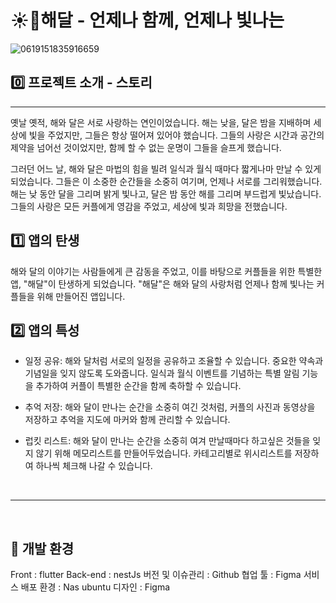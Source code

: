 # ☀️🌙해달 - 언제나 함께, 언제나 빛나는


![0619151835916659](https://github.com/eastZoo/haedal/assets/67012957/18e8a29d-89d6-431b-b335-91a0ee83a6c2)

## 0️⃣ 프로젝트 소개 - 스토리
___
옛날 옛적, 해와 달은 서로 사랑하는 연인이었습니다. 해는 낮을, 달은 밤을 지배하며 세상에 빛을 주었지만, 그들은 항상 떨어져 있어야 했습니다. 그들의 사랑은 시간과 공간의 제약을 넘어선 것이었지만, 함께 할 수 없는 운명이 그들을 슬프게 했습니다.

그러던 어느 날, 해와 달은 마법의 힘을 빌려 일식과 월식 때마다 짧게나마 만날 수 있게 되었습니다. 그들은 이 소중한 순간들을 소중히 여기며, 언제나 서로를 그리워했습니다. 해는 낮 동안 달을 그리며 밝게 빛나고, 달은 밤 동안 해를 그리며 부드럽게 빛났습니다. 그들의 사랑은 모든 커플에게 영감을 주었고, 세상에 빛과 희망을 전했습니다.

## 1️⃣ 앱의 탄생
해와 달의 이야기는 사람들에게 큰 감동을 주었고, 이를 바탕으로 커플들을 위한 특별한 앱, "해달"이 탄생하게 되었습니다. "해달"은 해와 달의 사랑처럼 언제나 함께 빛나는 커플들을 위해 만들어진 앱입니다.

## 2️⃣ 앱의 특성

- 일정 공유:
해와 달처럼 서로의 일정을 공유하고 조율할 수 있습니다. 중요한 약속과 기념일을 잊지 않도록 도와줍니다.
일식과 월식 이벤트를 기념하는 특별 알림 기능을 추가하여 커플이 특별한 순간을 함께 축하할 수 있습니다.

- 추억 저장:
해와 달이 만나는 순간을 소중히 여긴 것처럼, 커플의 사진과 동영상을 저장하고 추억을 지도에 마커와 함께 관리할 수 있습니다.

- 럽킷 리스트:
해와 달이 만나는 순간을 소중히 여겨 만날때마다 하고싶은 것들을 잊지 않기 위해 메모리스트를 만들어두었습니다.
카테고리별로 위시리스트를 저장하여 하나씩 체크해 나갈 수 있습니다.

<br>

___

<br>

## 📲 개발 환경
Front : flutter
Back-end : nestJs
버전 및 이슈관리 : Github
협업 툴 : Figma
서비스 배포 환경 : Nas ubuntu
디자인 : Figma
